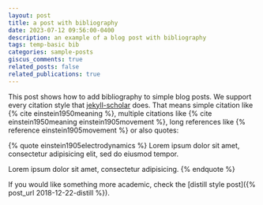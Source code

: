 ```yaml
---
layout: post
title: a post with bibliography
date: 2023-07-12 09:56:00-0400
description: an example of a blog post with bibliography
tags: temp-basic bib
categories: sample-posts
giscus_comments: true
related_posts: false
related_publications: true
---
```


This post shows how to add bibliography to simple blog posts. We support every citation style that [jekyll-scholar](https://github.com/inukshuk/jekyll-scholar) does. That means simple citation like {% cite einstein1950meaning %}, multiple citations like {% cite einstein1950meaning einstein1905movement %}, long references like {% reference einstein1905movement %} or also quotes:

{% quote einstein1905electrodynamics %}
Lorem ipsum dolor sit amet, consectetur adipisicing elit,
sed do eiusmod tempor.

Lorem ipsum dolor sit amet, consectetur adipisicing.
{% endquote %}

If you would like something more academic, check the [distill style post]({% post_url 2018-12-22-distill %}).
